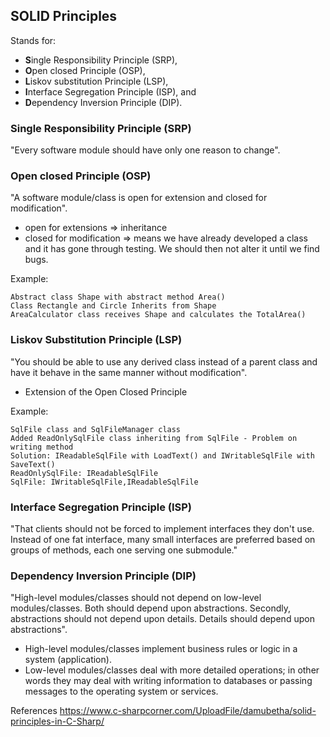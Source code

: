 ## SOLID Principles
Stands for:
- **S**ingle Responsibility Principle (SRP), 
- **O**pen closed Principle (OSP), 
- **L**iskov substitution Principle (LSP), 
- **I**nterface Segregation Principle (ISP), and 
- **D**ependency Inversion Principle (DIP).

### Single Responsibility Principle (SRP) 
"Every software module should have only one reason to change".

### Open closed Principle (OSP)
"A software module/class is open for extension and closed for modification".
- open for extensions => inheritance 
- closed for modification => means we have already developed a class and it has gone through testing. We should then not alter it until we find bugs. 

Example:
```
Abstract class Shape with abstract method Area()
Class Rectangle and Circle Inherits from Shape
AreaCalculator class receives Shape and calculates the TotalArea()
```

### Liskov Substitution Principle (LSP) 
"You should be able to use any derived class instead of a parent class and have it behave in the same manner without modification".
- Extension of the Open Closed Principle

Example:
```
SqlFile class and SqlFileManager class
Added ReadOnlySqlFile class inheriting from SqlFile - Problem on writing method 
Solution: IReadableSqlFile with LoadText() and IWritableSqlFile with SaveText()
ReadOnlySqlFile: IReadableSqlFile
SqlFile: IWritableSqlFile,IReadableSqlFile
```

### Interface Segregation Principle (ISP)
"That clients should not be forced to implement interfaces they don't use. Instead of one fat interface, many small interfaces are preferred based on groups of methods, each one serving one submodule."	

### Dependency Inversion Principle (DIP)
"High-level modules/classes should not depend on low-level modules/classes. Both should depend upon abstractions. Secondly, abstractions should not depend upon details. Details should depend upon abstractions".
- High-level modules/classes implement business rules or logic in a system (application). 
- Low-level modules/classes deal with more detailed operations; in other words they may deal with writing information to databases or passing messages to the operating system or services.



References
https://www.c-sharpcorner.com/UploadFile/damubetha/solid-principles-in-C-Sharp/
